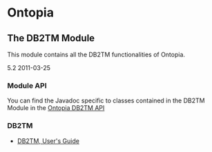 Ontopia
=======

The DB2TM Module
----------------

<p class="introduction">
This module contains all the DB2TM functionalities of Ontopia.
</p>

<span class="version">5.2 2011-03-25</p>

### Module API ###

You can find the Javadoc specific to classes contained in the DB2TM Module in the [Ontopia DB2TM
API](api/index.html)

### DB2TM ###

*  [DB2TM, User's Guide](db2tm/user-guide.html)


